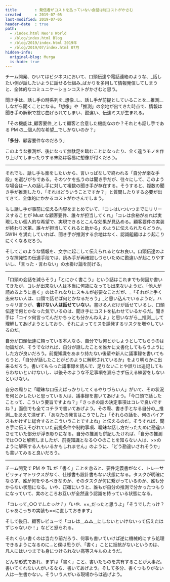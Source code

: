 ```yaml
---
title        : 発信者がコストを払っていない会話は総コストがかさむ
created      : 2019-07-05
last-modified: 2019-07-05
header-date  : true
path:
  - /index.html Neo's World
  - /blog/index.html Blog
  - /blog/2019/index.html 2019年
  - /blog/2019/07/index.html 07月
hidden-info:
  original-blog: Murga
  is-hide: true
---
```


チーム開発、ひいてはビジネスにおいて、口頭伝達や電話連絡のような、_話したい側が話したいように話せる仕組み_ばかりを多用して情報発信してしまうと、全体的なコミュニケーションコストがかさむと思う。

聞き手は、話し手の時系列を_想像_し、話し手が前提としていることを__推測__しながら聞くことになる。「想像」や「推測」の余地が出てきた時点で、情報は聞き手の解釈で捻じ曲げられてしまい、勘違い、伝達ミスが生まれる。

「その機能は_顧客要件_として顧客と合意した機能なのか？それとも話し手である PM の__個人的な希望__でしかないのか？」

「__多分__、顧客要件なのだろう」

このような推測が、後になって無駄足を踏むことになったり、全く違うモノを作り上げてしまったりする末路は容易に想像が付くだろう。

---

それでも、話し手も楽をしたいから、言いっぱなしで終われる「自分が楽な手段」を選びがちである。そのツケを払うのは聞き手だが、往々にして、このような場合は一人の話し手に対して複数の聞き手が存在する。そうすると、複数の聞き手が推測したり、「それはどういうことですか？」と質問したりする必要が出てきて、全体的にかかるコストがかさんでしまう。

もし話し手が事前に伝える内容をまとめていて、「コレはいついつまでにリリースすることが Must な顧客要件、誰々が担当してくれ」「コレは余裕があれば実現したい個人的な希望で、実現できるとこんな効果が見込める。顧客要件の実装が終わり次第、誰々が担当してくれると助かる」のように伝えられたらどうか。5W1H を満たしていれば、聞き手が推測する余地はなく、認識齟齬はより起こりにくくなるだろう。

そしてこのような情報を、文字に起こして伝えられるとなお良い。口頭伝達のような揮発性の伝達手段では、読み手が再確認しづらいために勘違いが起こりやすいし、「言った・言わない」の水掛け論を防げる。

---

「口頭の会話を減らそう」「とにかく書こう」という話はこれまでも何回か書いてきたが、コレが出来ない人は本当に何歳になっても出来ないようだ。「他人が読めるように書く」のはそれなりにスキルが必要なことだが、_「それが上手く出来ない人は、口頭で話せば何とかなるだろう」_と思い込んでいるようだ。ハッキリ言うが、__書けない人は話せていない__。書ける人だけが話せているし、口頭伝達で何とかなった気でいるのは、聞き手にコストを払わせているからだ。聞き手は「コイツ何言ってんだかちっとも分かんねえよ」と思いながら__推測__して理解してあげようとしており、それによってミスを誘発するリスクを増やしているのだ。

自分が口頭伝達に頼っている本人なら、自分でも何とかしようとしてもらうのは勿論だが、そうでなければ、自分が話したことを誰かに文書化してもらうようにした方が良いだろう。前提知識をあまり持たない後輩や新人に議事録を書いてもらうと、「自分が話したことがどのように解釈されているか」をより明らかに出来るだろう。書いてもらった議事録を読んで、足りないことや誤りは追記してもらわないといけないし、以後そのような不足事項を漏らさず伝える練習をしないといけない。

自分の周りに「曖昧な口伝えばっかりしてくるやりづらい人」がいて、その状況を何とかしたいと思っている人は、議事録を書いてあげよう。「今口頭で話したことって、こういう要旨ですよね？」「さっきの話の決定事項はコレで良いですね？」面倒でも全てコチラで書いてあげよう。その際、書き手となる自分の__推測__をあえて混ぜず、「あなたの発言はこうでした」「それらの話を、何のバイアスもかけずに総合するとこういうことですよね」と伝えるのだ。そうすれば、聞き手に伝えそびれていた前提条件や制約事項、曖昧な話し方だったために勘違いさせていた部分が浮き彫りになる。自分の推測も併記したければ、「自分の推測では○○と解釈しましたが、前提知識となる◇◇のことを知らない人は、××のように解釈する人もいるかもしれません」のように、「どう勘違いされそうか」も書いてみると良いだろう。

---

チーム開発で PM や TL が「書く」ことを怠ると、要件定義書がなく、トレーサビリティマトリクスがなく、仕様書も設計書もない状態になる。タスクが明確にならず、誰が何をやるべきなのか、そのタスクが何に繋がっているのか、誰も分からない状態になる。いや、正確にいうと、誰もが自分の推測で分かったつもりになっていて、実のところお互いが全然違う認識を持っている状態になる。

「コレって_○○_でしたっけ？」「いや、_××_だったと思うよ」「そうでしたっけ？じゃあこっちの実装も××に直しておきます」

そして後日、顧客レビューで「コレは__△△__にしないといけないって伝えたはずじゃないか！」などと怒られる。

それくらい書くのは当たり前だろう、何事も書いていけば逆に機械的にすら処理できるようになるのに…と僕は思うが、「書く」ことに抵抗がないというのは、凡人にはいつまでも身につけられない高等スキルのようだ。

どんな形式であれ、まずは「書く」こと、書いたものを共有することが大事だ。書いてくれない人がいるなら、書いてあげよう。そして多分、書くつもりがない人は一生書かない。そういう人がいる現場からは逃げよう。
